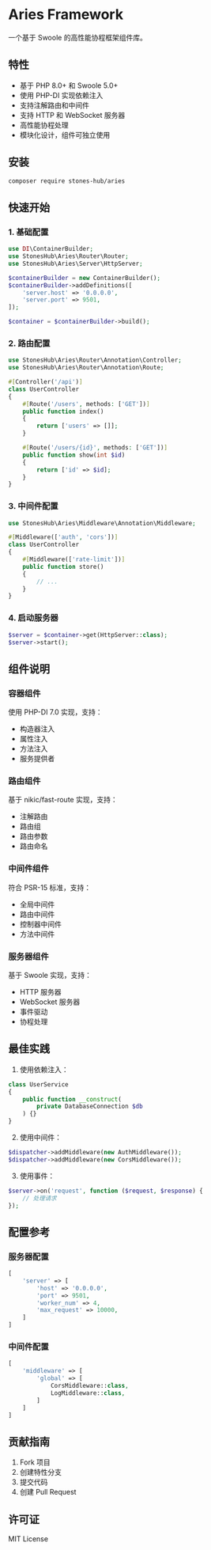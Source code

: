 # Aries Framework

一个基于 Swoole 的高性能协程框架组件库。

## 特性

- 基于 PHP 8.0+ 和 Swoole 5.0+
- 使用 PHP-DI 实现依赖注入
- 支持注解路由和中间件
- 支持 HTTP 和 WebSocket 服务器
- 高性能协程处理
- 模块化设计，组件可独立使用

## 安装

```bash
composer require stones-hub/aries
```

## 快速开始

### 1. 基础配置

```php
use DI\ContainerBuilder;
use StonesHub\Aries\Router\Router;
use StonesHub\Aries\Server\HttpServer;

$containerBuilder = new ContainerBuilder();
$containerBuilder->addDefinitions([
    'server.host' => '0.0.0.0',
    'server.port' => 9501,
]);

$container = $containerBuilder->build();
```

### 2. 路由配置

```php
use StonesHub\Aries\Router\Annotation\Controller;
use StonesHub\Aries\Router\Annotation\Route;

#[Controller('/api')]
class UserController 
{
    #[Route('/users', methods: ['GET'])]
    public function index()
    {
        return ['users' => []];
    }

    #[Route('/users/{id}', methods: ['GET'])]
    public function show(int $id)
    {
        return ['id' => $id];
    }
}
```

### 3. 中间件配置

```php
use StonesHub\Aries\Middleware\Annotation\Middleware;

#[Middleware(['auth', 'cors'])]
class UserController 
{
    #[Middleware(['rate-limit'])]
    public function store()
    {
        // ...
    }
}
```

### 4. 启动服务器

```php
$server = $container->get(HttpServer::class);
$server->start();
```

## 组件说明

### 容器组件

使用 PHP-DI 7.0 实现，支持：
- 构造器注入
- 属性注入
- 方法注入
- 服务提供者

### 路由组件

基于 nikic/fast-route 实现，支持：
- 注解路由
- 路由组
- 路由参数
- 路由命名

### 中间件组件

符合 PSR-15 标准，支持：
- 全局中间件
- 路由中间件
- 控制器中间件
- 方法中间件

### 服务器组件

基于 Swoole 实现，支持：
- HTTP 服务器
- WebSocket 服务器
- 事件驱动
- 协程处理

## 最佳实践

1. 使用依赖注入：
```php
class UserService
{
    public function __construct(
        private DatabaseConnection $db
    ) {}
}
```

2. 使用中间件：
```php
$dispatcher->addMiddleware(new AuthMiddleware());
$dispatcher->addMiddleware(new CorsMiddleware());
```

3. 使用事件：
```php
$server->on('request', function ($request, $response) {
    // 处理请求
});
```

## 配置参考

### 服务器配置

```php
[
    'server' => [
        'host' => '0.0.0.0',
        'port' => 9501,
        'worker_num' => 4,
        'max_request' => 10000,
    ]
]
```

### 中间件配置

```php
[
    'middleware' => [
        'global' => [
            CorsMiddleware::class,
            LogMiddleware::class,
        ]
    ]
]
```

## 贡献指南

1. Fork 项目
2. 创建特性分支
3. 提交代码
4. 创建 Pull Request

## 许可证

MIT License 